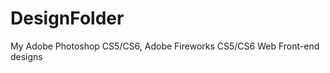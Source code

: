 DesignFolder
============

My Adobe Photoshop CS5/CS6, Adobe Fireworks CS5/CS6 Web Front-end designs 